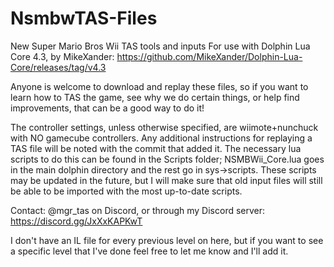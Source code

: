 # NsmbwTAS-Files
New Super Mario Bros Wii TAS tools and inputs
For use with Dolphin Lua Core 4.3, by MikeXander: https://github.com/MikeXander/Dolphin-Lua-Core/releases/tag/v4.3

Anyone is welcome to download and replay these files, so if you want to learn how to TAS the game, see why we do certain things, or help find improvements, that can be a good way to do it!

The controller settings, unless otherwise specified, are wiimote+nunchuck with NO gamecube controllers. Any additional instructions for replaying a TAS file will be noted with the commit that added it. The necessary lua scripts to do this can be found in the Scripts folder; NSMBWii_Core.lua goes in the main dolphin directory and the rest go in sys->scripts. These scripts may be updated in the future, but I will make sure that old input files will still be able to be imported with the most up-to-date scripts.

Contact: @mgr_tas on Discord, or through my Discord server: https://discord.gg/JxXxKAPKwT

I don't have an IL file for every previous level on here, but if you want to see a specific level that I've done feel free to let me know and I'll add it.
